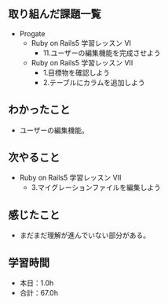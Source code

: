 ## 取り組んだ課題一覧
- Progate
  - Ruby on Rails5 学習レッスン Ⅵ
    - 11.ユーザーの編集機能を完成させよう
  - Ruby on Rails5 学習レッスン Ⅶ
    - 1.目標物を確認しよう
    - 2.テーブルにカラムを追加しよう
## わかったこと
- ユーザーの編集機能。
## 次やること
- Ruby on Rails5 学習レッスン Ⅶ
  - 3.マイグレーションファイルを編集しよう 
## 感じたこと
- まだまだ理解が進んでいない部分がある。
## 学習時間
- 本日：1.0h
- 合計：67.0h

